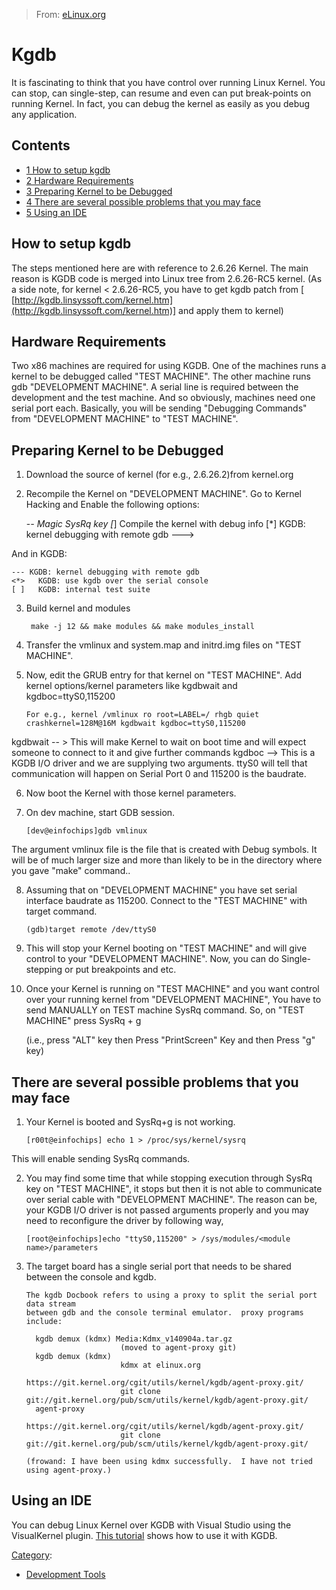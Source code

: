 > From: [eLinux.org](http://eLinux.org/Kgdb "http://eLinux.org/Kgdb")


# Kgdb



It is fascinating to think that you have control over running Linux
Kernel. You can stop, can single-step, can resume and even can put
break-points on running Kernel. In fact, you can debug the kernel as
easily as you debug any application.

## Contents

-   [1 How to setup kgdb](#how-to-setup-kgdb)
-   [2 Hardware Requirements](#hardware-requirements)
-   [3 Preparing Kernel to be
    Debugged](#preparing-kernel-to-be-debugged)
-   [4 There are several possible problems that you may
    face](#there-are-several-possible-problems-that-you-may-face)
-   [5 Using an IDE](#using-an-ide)

## How to setup kgdb

The steps mentioned here are with reference to 2.6.26 Kernel. The main
reason is KGDB code is merged into Linux tree from 2.6.26-RC5 kernel.
(As a side note, for kernel \< 2.6.26-RC5, you have to get kgdb patch
from [
[http://kgdb.linsyssoft.com/kernel.htm](http://kgdb.linsyssoft.com/kernel.htm)]
and apply them to kernel)

## Hardware Requirements

Two x86 machines are required for using KGDB. One of the machines runs a
kernel to be debugged called "TEST MACHINE". The other machine runs gdb
"DEVELOPMENT MACHINE". A serial line is required between the development
and the test machine. And so obviously, machines need one serial port
each. Basically, you will be sending "Debugging Commands" from
"DEVELOPMENT MACHINE" to "TEST MACHINE".

## Preparing Kernel to be Debugged

1. Download the source of kernel (for e.g., 2.6.26.2)from kernel.org

2. Recompile the Kernel on "DEVELOPMENT MACHINE". Go to Kernel Hacking
and Enable the following options:

    -*- Magic SysRq key
    [*] Compile the kernel with debug info
    [*] KGDB: kernel debugging with remote gdb  --->

And in KGDB:

    --- KGDB: kernel debugging with remote gdb
    <*>   KGDB: use kgdb over the serial console
    [ ]   KGDB: internal test suite

3. Build kernel and modules

        make -j 12 && make modules && make modules_install

4. Transfer the vmlinux and system.map and initrd.img files on "TEST
MACHINE".

5. Now, edit the GRUB entry for that kernel on "TEST MACHINE". Add
kernel options/kernel parameters like kgdbwait and kgdboc=ttyS0,115200

       For e.g., kernel /vmlinux ro root=LABEL=/ rhgb quiet crashkernel=128M@16M kgdbwait kgdboc=ttyS0,115200

kgdbwait -- \> This will make Kernel to wait on boot time and will
expect someone to connect to it and give further commands kgdboc --\>
This is a KGDB I/O driver and we are supplying two arguments. ttyS0 will
tell that communication will happen on Serial Port 0 and 115200 is the
baudrate.

6. Now boot the Kernel with those kernel parameters.

7. On dev machine, start GDB session.

       [dev@einfochips]gdb vmlinux

The argument vmlinux file is the file that is created with Debug
symbols. It will be of much larger size and more than likely to be in
the directory where you gave "make" command..

8. Assuming that on "DEVELOPMENT MACHINE" you have set serial interface
baudrate as 115200. Connect to the "TEST MACHINE" with target command.

       (gdb)target remote /dev/ttyS0

9. This will stop your Kernel booting on "TEST MACHINE" and will give
control to your "DEVELOPMENT MACHINE". Now, you can do Single-stepping
or put breakpoints and etc.

10. Once your Kernel is running on "TEST MACHINE" and you want control
over your running kernel from "DEVELOPMENT MACHINE", You have to send
MANUALLY on TEST machine SysRq command. So, on "TEST MACHINE" press
SysRq + g

       (i.e., press "ALT" key then Press "PrintScreen" Key and then Press "g" key)

## There are several possible problems that you may face

1. Your Kernel is booted and SysRq+g is not working.

       [r00t@einfochips] echo 1 > /proc/sys/kernel/sysrq

This will enable sending SysRq commands.

2. You may find some time that while stopping execution through SysRq
key on "TEST MACHINE", it stops but then it is not able to communicate
over serial cable with "DEVELOPMENT MACHINE". The reason can be, your
KGDB I/O driver is not passed arguments properly and you may need to
reconfigure the driver by following way,

       [root@einfochips]echo "ttyS0,115200" > /sys/modules/<module name>/parameters

3. The target board has a single serial port that needs to be shared
between the console and kgdb.

       The kgdb Docbook refers to using a proxy to split the serial port data stream
       between gdb and the console terminal emulator.  proxy programs include:

         kgdb demux (kdmx) Media:Kdmx_v140904a.tar.gz
                            (moved to agent-proxy git)
         kgdb demux (kdmx)
                            kdmx at elinux.org
                            https://git.kernel.org/cgit/utils/kernel/kgdb/agent-proxy.git/
                            git clone git://git.kernel.org/pub/scm/utils/kernel/kgdb/agent-proxy.git/
         agent-proxy
                            https://git.kernel.org/cgit/utils/kernel/kgdb/agent-proxy.git/
                            git clone git://git.kernel.org/pub/scm/utils/kernel/kgdb/agent-proxy.git/

       (frowand: I have been using kdmx successfully.  I have not tried using agent-proxy.)

## Using an IDE

You can debug Linux Kernel over KGDB with Visual Studio using the
VisualKernel plugin. [This
tutorial](http://visualkernel.com/tutorials/kgdb) shows how to use it
with KGDB.


[Category](http://eLinux.org/Special:Categories "Special:Categories"):

-   [Development
    Tools](http://eLinux.org/Category:Development_Tools "Category:Development Tools")

